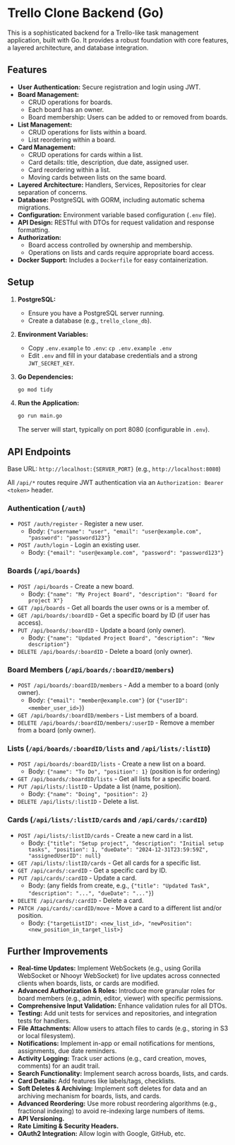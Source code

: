 # Trello Clone Backend (Go)

This is a sophisticated backend for a Trello-like task management application, built with Go. It provides a robust foundation with core features, a layered architecture, and database integration.

## Features
-   **User Authentication:** Secure registration and login using JWT.
-   **Board Management:**
    -   CRUD operations for boards.
    -   Each board has an owner.
    -   Board membership: Users can be added to or removed from boards.
-   **List Management:**
    -   CRUD operations for lists within a board.
    -   List reordering within a board.
-   **Card Management:**
    -   CRUD operations for cards within a list.
    -   Card details: title, description, due date, assigned user.
    -   Card reordering within a list.
    -   Moving cards between lists on the same board.
-   **Layered Architecture:** Handlers, Services, Repositories for clear separation of concerns.
-   **Database:** PostgreSQL with GORM, including automatic schema migrations.
-   **Configuration:** Environment variable based configuration (`.env` file).
-   **API Design:** RESTful with DTOs for request validation and response formatting.
-   **Authorization:**
    -   Board access controlled by ownership and membership.
    -   Operations on lists and cards require appropriate board access.
-   **Docker Support:** Includes a `Dockerfile` for easy containerization.

## Setup

1.  **PostgreSQL:**
    *   Ensure you have a PostgreSQL server running.
    *   Create a database (e.g., `trello_clone_db`).

2.  **Environment Variables:**
    *   Copy `.env.example` to `.env`: `cp .env.example .env`
    *   Edit `.env` and fill in your database credentials and a strong `JWT_SECRET_KEY`.

3.  **Go Dependencies:**
    ```bash
    go mod tidy
    ```

4.  **Run the Application:**
    ```bash
    go run main.go
    ```
    The server will start, typically on port 8080 (configurable in `.env`).

## API Endpoints

Base URL: `http://localhost:{SERVER_PORT}` (e.g., `http://localhost:8080`)

All `/api/*` routes require JWT authentication via an `Authorization: Bearer <token>` header.

### Authentication (`/auth`)
-   `POST /auth/register` - Register a new user.
    -   Body: `{"username": "user", "email": "user@example.com", "password": "password123"}`
-   `POST /auth/login` - Login an existing user.
    -   Body: `{"email": "user@example.com", "password": "password123"}`

### Boards (`/api/boards`)
-   `POST /api/boards` - Create a new board.
    -   Body: `{"name": "My Project Board", "description": "Board for project X"}`
-   `GET /api/boards` - Get all boards the user owns or is a member of.
-   `GET /api/boards/:boardID` - Get a specific board by ID (if user has access).
-   `PUT /api/boards/:boardID` - Update a board (only owner).
    -   Body: `{"name": "Updated Project Board", "description": "New description"}`
-   `DELETE /api/boards/:boardID` - Delete a board (only owner).

### Board Members (`/api/boards/:boardID/members`)
-   `POST /api/boards/:boardID/members` - Add a member to a board (only owner).
    -   Body: `{"email": "member@example.com"}` (or `{"userID": <member_user_id>}`)
-   `GET /api/boards/:boardID/members` - List members of a board.
-   `DELETE /api/boards/:boardID/members/:userID` - Remove a member from a board (only owner).

### Lists (`/api/boards/:boardID/lists` and `/api/lists/:listID`)
-   `POST /api/boards/:boardID/lists` - Create a new list on a board.
    -   Body: `{"name": "To Do", "position": 1}` (position is for ordering)
-   `GET /api/boards/:boardID/lists` - Get all lists for a specific board.
-   `PUT /api/lists/:listID` - Update a list (name, position).
    -   Body: `{"name": "Doing", "position": 2}`
-   `DELETE /api/lists/:listID` - Delete a list.

### Cards (`/api/lists/:listID/cards` and `/api/cards/:cardID`)
-   `POST /api/lists/:listID/cards` - Create a new card in a list.
    -   Body: `{"title": "Setup project", "description": "Initial setup tasks", "position": 1, "dueDate": "2024-12-31T23:59:59Z", "assignedUserID": null}`
-   `GET /api/lists/:listID/cards` - Get all cards for a specific list.
-   `GET /api/cards/:cardID` - Get a specific card by ID.
-   `PUT /api/cards/:cardID` - Update a card.
    -   Body: (any fields from create, e.g., `{"title": "Updated Task", "description": "...", "dueDate": "..."}`)
-   `DELETE /api/cards/:cardID` - Delete a card.
-   `PATCH /api/cards/:cardID/move` - Move a card to a different list and/or position.
    -   Body: `{"targetListID": <new_list_id>, "newPosition": <new_position_in_target_list>}`

## Further Improvements
-   **Real-time Updates:** Implement WebSockets (e.g., using Gorilla WebSocket or Nhooyr WebSocket) for live updates across connected clients when boards, lists, or cards are modified.
-   **Advanced Authorization & Roles:** Introduce more granular roles for board members (e.g., admin, editor, viewer) with specific permissions.
-   **Comprehensive Input Validation:** Enhance validation rules for all DTOs.
-   **Testing:** Add unit tests for services and repositories, and integration tests for handlers.
-   **File Attachments:** Allow users to attach files to cards (e.g., storing in S3 or local filesystem).
-   **Notifications:** Implement in-app or email notifications for mentions, assignments, due date reminders.
-   **Activity Logging:** Track user actions (e.g., card creation, moves, comments) for an audit trail.
-   **Search Functionality:** Implement search across boards, lists, and cards.
-   **Card Details:** Add features like labels/tags, checklists.
-   **Soft Deletes & Archiving:** Implement soft deletes for data and an archiving mechanism for boards, lists, and cards.
-   **Advanced Reordering:** Use more robust reordering algorithms (e.g., fractional indexing) to avoid re-indexing large numbers of items.
-   **API Versioning.**
-   **Rate Limiting & Security Headers.**
-   **OAuth2 Integration:** Allow login with Google, GitHub, etc.